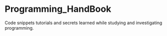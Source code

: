 # Programming_HandBook
 Code snippets tutorials and secrets learned while studying and investigating programming.
